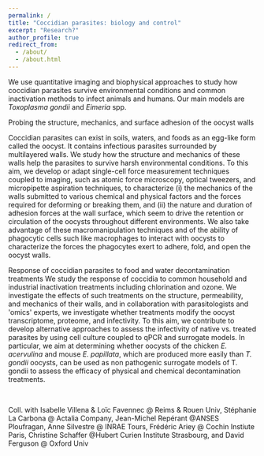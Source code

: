 ```yaml
---
permalink: /
title: "Coccidian parasites: biology and control"
excerpt: "Research?"
author_profile: true
redirect_from: 
  - /about/
  - /about.html
---
```



We use quantitative imaging and biophysical approaches to study how coccidian parasites survive environmental conditions and common inactivation methods to infect animals and humans. Our main models are *Toxoplasma gondii* and *Eimeria* spp. 


Probing the structure, mechanics, and surface adhesion of the oocyst walls

Coccidian parasites can exist in soils, waters, and foods as an egg-like form called the oocyst. It contains infectious parasites surrounded by multilayered walls. We study how the structure and mechanics of these walls help the parasites to survive harsh environmental conditions. To this aim, we develop or adapt single-cell force measurement techniques coupled to imaging, such as atomic force microscopy, optical tweezers, and micropipette aspiration techniques, to characterize (i) the mechanics of the walls submitted to various chemical and physical factors and the forces required for deforming or breaking them, and (ii) the nature and duration of adhesion forces at the wall surface, which seem to drive the retention or circulation of the oocysts throughout different environments. 
We also take advantage of these macromanipulation techniques and of the ability of phagocytic cells such like macrophages to interact with oocysts to characterize the forces the phagocytes exert to adhere, fold, and open the oocyst walls. 

 
Response of coccidian parasites to food and water decontamination treatments
We study the response of coccidia to common household and industrial inactivation treatments including chlorination and ozone. We investigate the effects of such treatments on the structure, permeability, and mechanics of their walls, and in collaboration with parasitologists and 'omics' experts, we investigate whether treatments modify the oocyst transcriptome, proteome, and infectivity. To this aim, we contribute to develop alternative approaches to assess the infectivity of native vs. treated parasites by using cell culture coupled to qPCR and surrogate models. In particular, we aim at determining whether oocysts of the chicken *E. acervulina* and mouse *E. papillata*, which are produced more easily than *T. gondii* oocysts, can be used as non pathogenic surrogate models of T. gondii to assess the efficacy of physical and chemical decontamination treatments.

​

Coll. with Isabelle Villena & Loïc Favennec @ Reims & Rouen Univ, Stéphanie La Carbona @ Actalia Company, Jean-Michel Repérant @ANSES Ploufragan, Anne Silvestre @ INRAE Tours, Frédéric Ariey @ Cochin Instiute Paris, Christine Schaffer @Hubert Curien Institute Strasbourg, and David Ferguson @ Oxford Univ

​
